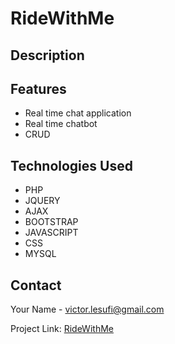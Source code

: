 # RideWithMe

## Description

## Features
- Real time chat application
- Real time chatbot
- CRUD


## Technologies Used
- PHP
- JQUERY
- AJAX
- BOOTSTRAP
- JAVASCRIPT
- CSS
- MYSQL






## Contact
Your Name - victor.lesufi@gmail.com

Project Link: [RideWithMe](https://github.com/Victor-lesufi/ridewithmev1)